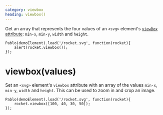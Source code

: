 ```yaml
---
category: viewbox
heading: viewbox()
---
```


Get an array that represents the four values of an `<svg>` element's [`viewBox` attribute](https://developer.mozilla.org/docs/SVG/Attribute/viewBox): `min-x`, `min-y`, `width` and `height`.

    Pablo(demoElement).load('/rocket.svg', function(rocket){
        alert(rocket.viewbox());
    });


# viewbox(values)

Set an `<svg>` element's `viewbox` attribute with an array of the values `min-x`, `min-y`, `width` and `height`. This can be used to zoom in and crop an image.

    Pablo(demoElement).load('/rocket.svg', function(rocket){
        rocket.viewbox([100, 40, 30, 50]);
    });